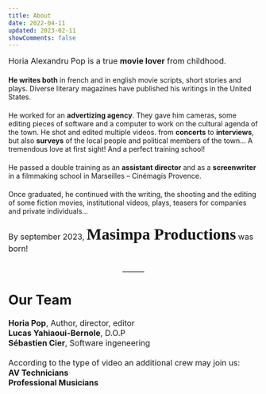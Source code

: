 ```yaml
---
title: About
date: 2022-04-11
updated: 2023-02-11
showComments: false
---
```

<p style='margin:0cm;font-size:16px'>Horia Alexandru Pop is a true <strong>movie lover</strong> from childhood.</p>
<p style='margin:0cm;font-size:16px'>&nbsp; &nbsp; &nbsp; &nbsp; &nbsp; &nbsp;&nbsp;</p>
<p style='margin:0cm;font-size:16pxtext-align:justify;'><strong>He writes both</strong> in french and in english movie scripts, short stories and plays. Diverse literary magazines have published his writings in the United States.</p>
<p style='margin:0cm;font-size:16px'>&nbsp; &nbsp; &nbsp; &nbsp; &nbsp; &nbsp;&nbsp;</p>
<p style='margin:0cm;font-size:16pxtext-align:justify;'>He worked for an <strong>advertizing agency</strong>. They gave him cameras, some editing pieces of software and a computer to work on the cultural agenda of the town. He shot and edited multiple videos. from <strong>concerts</strong> to <strong>interviews</strong>, but also <strong>surveys</strong> of the local people and political members of the town&hellip; A tremendous love at first sight! And a perfect training school!</p>
<p style='margin:0cm;font-size:16px'>&nbsp; &nbsp; &nbsp; &nbsp; &nbsp; &nbsp;&nbsp;</p>
<p style='margin:0cm;font-size:16pxtext-align:justify;'>He passed a double training as an <strong>assistant director</strong> and as a <strong>screenwriter</strong> in a filmmaking school in Marseilles – Cinémagis Provence.</p>
<p style='margin:0cm;font-size:16px'>&nbsp;&nbsp;</p>
<p style='margin:0cm;font-size:16pxtext-align:justify;'>Once graduated, he continued with the writing, the shooting and the editing of some fiction movies, institutional videos, plays, teasers for companies and private individuals&hellip;</p>
<p style='margin:0cm;font-size:16px'>&nbsp; &nbsp; &nbsp; &nbsp; &nbsp; &nbsp;&nbsp;</p>
<p style='margin:0cm;font-size:16px'>By september 2023, <strong><span style='font-size:32px;font-family:"linus";'>Masimpa Productions</span></strong> was born!</p>
<p style='margin:0cm;font-size:16px'>&nbsp; &nbsp; &nbsp; &nbsp; &nbsp; &nbsp;&nbsp;</p>
<p style='margin:0cm;font-size:16px;text-align:center;'>______</p>
<p style='margin:0cm;font-size:16pxtext-align:center;'>&nbsp;</p>  
<p style='margin:0cm;font-size:16px'>&nbsp; &nbsp; &nbsp; &nbsp; &nbsp; &nbsp;&nbsp;</p>
<p style='margin:0cm;font-size:16px'><strong><span style="font-size:27px;">Our Team</span></strong></p>
<p style='margin:0cm;font-size:16px'>&nbsp;</p>
<p style='margin:0cm;font-size:16px'><strong>Horia Pop</strong>, Author, director, editor</p>
<p style='margin:0cm;font-size:16px'><strong>Lucas Yahiaoui-Bernole</strong>, D.O.P</p>
<p style='margin:0cm;font-size:16px'><strong>S&eacute;bastien Cier</strong>, Software ingeneering</p>
<p style='margin:0cm;font-size:16px'>&nbsp;</p>
<p style='margin:0cm;font-size:16px'>According to the type of video an additional crew may join us:</p>
<p style='margin:0cm;font-size:16px'><strong>AV Technicians</strong></p>
<p style='margin:0cm;font-size:16px'><strong>Professional Musicians</strong></p>